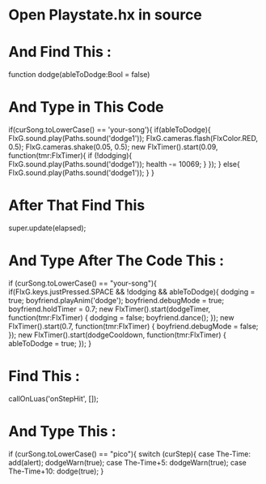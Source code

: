 # Open Playstate.hx in source 

# And Find This :

function dodge(ableToDodge:Bool = false)

# And Type in This Code 

if(curSong.toLowerCase() == 'your-song'){
			if(ableToDodge){
				FlxG.sound.play(Paths.sound('dodge1'));
				FlxG.cameras.flash(FlxColor.RED, 0.5);
				FlxG.cameras.shake(0.05, 0.5);
			new FlxTimer().start(0.09, function(tmr:FlxTimer){
				if (!dodging){
					FlxG.sound.play(Paths.sound('dodge1'));
					health -= 10069;
				}
			});
			}
			else{
				FlxG.sound.play(Paths.sound('dodge1'));
			}
			}
 
 # After That Find This 
 
 super.update(elapsed);
 # And Type After The Code This :
 
 
 if (curSong.toLowerCase() == "your-song"){
	        if(FlxG.keys.justPressed.SPACE && !dodging && ableToDodge){
		        dodging = true;
		        boyfriend.playAnim('dodge');
		        boyfriend.debugMode = true;
		        boyfriend.holdTimer = 0.7;
	        new FlxTimer().start(dodgeTimer, function(tmr:FlxTimer)
		    {
		        dodging = false;
		        boyfriend.dance();
		    });
	        new FlxTimer().start(0.7, function(tmr:FlxTimer)
		    {
		        boyfriend.debugMode = false;
		    });
	        new FlxTimer().start(dodgeCooldown, function(tmr:FlxTimer) 
		    {
			    ableToDodge = true;
		    });
	    }
      
 # Find This :
 
 callOnLuas('onStepHit', []);
 
 # And Type This :
 
 if (curSong.toLowerCase() == "pico"){
			switch (curStep){
				case The-Time:
					add(alert);
					dodgeWarn(true);
				case The-Time+5:
					dodgeWarn(true);
				case The-Time+10:
					dodge(true);
			}
